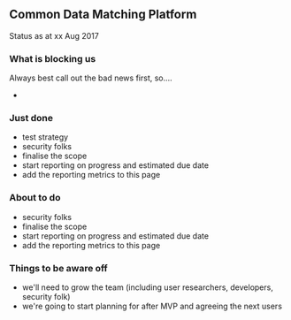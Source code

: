 ## Common Data Matching Platform
Status as at xx Aug 2017

### What is blocking us
Always best call out the bad news first, so....

 - 

### Just done
- test strategy
 - security folks
-  finalise the scope
 - start reporting on progress and estimated due date
 - add the reporting metrics to this page

### About to do

- security folks
-  finalise the scope
- start reporting on progress and estimated due date
- add the reporting metrics to this page


### Things to be aware off

 - we'll need to grow the team (including user researchers, developers, security folk)
 - we're going to start planning for after MVP and agreeing the next users

